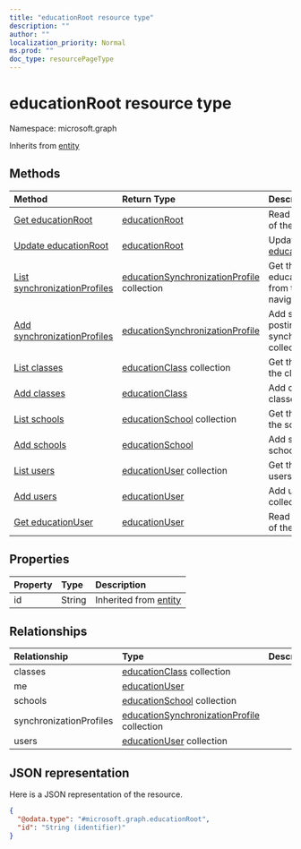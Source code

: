 ```yaml
---
title: "educationRoot resource type"
description: ""
author: ""
localization_priority: Normal
ms.prod: ""
doc_type: resourcePageType
---
```


# educationRoot resource type


Namespace: microsoft.graph




Inherits from [entity](../resources/entity.md)

## Methods
|Method|Return Type|Description|
|:---|:---|:---|
|[Get educationRoot](../api/educationroot-get.md)|[educationRoot](../resources/educationroot.md)|Read properties and relationships of the [educationRoot](../resources/educationroot.md) object.|
|[Update educationRoot](../api/educationroot-update.md)|[educationRoot](../resources/educationroot.md)|Update the properties of a [educationRoot](../resources/educationroot.md) object.|
|[List synchronizationProfiles](../api/educationroot-list-synchronizationprofiles.md)|[educationSynchronizationProfile](../resources/educationsynchronizationprofile.md) collection|Get the educationSynchronizationProfiles from the synchronizationProfiles navigation property.|
|[Add synchronizationProfiles](../api/educationroot-post-synchronizationprofiles.md)|[educationSynchronizationProfile](../resources/educationsynchronizationprofile.md)|Add synchronizationProfiles by posting to the synchronizationProfiles collection.|
|[List classes](../api/educationroot-list-classes.md)|[educationClass](../resources/educationclass.md) collection|Get the educationClasses from the classes navigation property.|
|[Add classes](../api/educationroot-post-classes.md)|[educationClass](../resources/educationclass.md)|Add classes by posting to the classes collection.|
|[List schools](../api/educationroot-list-schools.md)|[educationSchool](../resources/educationschool.md) collection|Get the educationSchools from the schools navigation property.|
|[Add schools](../api/educationroot-post-schools.md)|[educationSchool](../resources/educationschool.md)|Add schools by posting to the schools collection.|
|[List users](../api/educationroot-list-users.md)|[educationUser](../resources/educationuser.md) collection|Get the educationUsers from the users navigation property.|
|[Add users](../api/educationroot-post-users.md)|[educationUser](../resources/educationuser.md)|Add users by posting to the users collection.|
|[Get educationUser](../api/educationuser-get.md)|[educationUser](../resources/educationuser.md)|Read properties and relationships of the [educationUser](../resources/educationuser.md) object.|

## Properties
|Property|Type|Description|
|:---|:---|:---|
|id|String| Inherited from [entity](../resources/entity.md)|

## Relationships
|Relationship|Type|Description|
|:---|:---|:---|
|classes|[educationClass](../resources/educationclass.md) collection||
|me|[educationUser](../resources/educationuser.md)||
|schools|[educationSchool](../resources/educationschool.md) collection||
|synchronizationProfiles|[educationSynchronizationProfile](../resources/educationsynchronizationprofile.md) collection||
|users|[educationUser](../resources/educationuser.md) collection||

## JSON representation
Here is a JSON representation of the resource.
<!-- {
  "blockType": "resource",
  "keyProperty": "id",
  "@odata.type": "microsoft.graph.educationRoot",
  "baseType": "microsoft.graph.entity",
  "openType": false
}
-->
``` json
{
  "@odata.type": "#microsoft.graph.educationRoot",
  "id": "String (identifier)"
}
```

